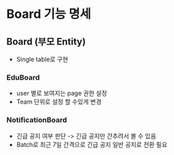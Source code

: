 # Board 기능 명세

## Board (부모 Entity)

- Single table로 구현

### EduBoard

- user 별로 보여지는 page 권한 설정
- Team 단위로 설정 할 수있게 변경

### NotificationBoard

- 긴급 공지 여부 판단 -> 긴급 공지만 간추려서 볼 수 있음
- Batch로 최근 7일 간격으로 긴급 공지 일반 공지로 전환 필요
